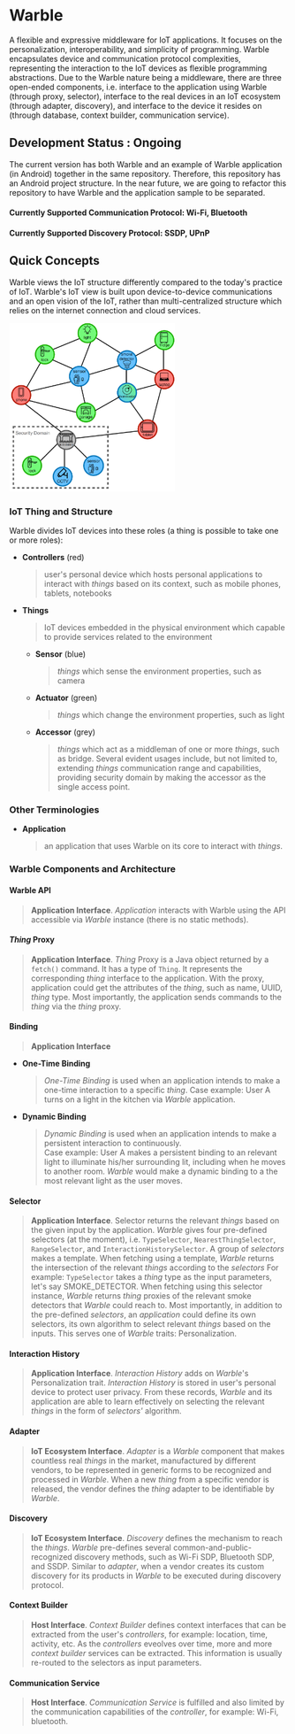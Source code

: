 # Warble
A flexible and expressive middleware for IoT applications. It focuses on the personalization, interoperability, and simplicity of programming. Warble encapsulates device and communication protocol complexities, representing the interaction to the IoT devices as flexible programming abstractions. Due to the Warble nature being a middleware, there are three open-ended components, i.e. interface to the application using Warble (through proxy, selector), interface to the real devices in an IoT ecosystem (through adapter, discovery), and interface to the device it resides on (through database, context builder, communication service).

## Development Status : Ongoing
The current version has both Warble and an example of Warble application (in Android) together in the same repository. Therefore, this repository has an Android project structure. In the near future, we are going to refactor this repository to have Warble and the application sample to be separated.
#### Currently Supported Communication Protocol: Wi-Fi, Bluetooth
#### Currently Supported Discovery Protocol: SSDP, UPnP

## Quick Concepts
Warble views the IoT structure differently compared to the today's practice of IoT. Warble's IoT view is built upon device-to-device communications and an open vision of the IoT, rather than multi-centralized structure which relies on the internet connection and cloud services.

<img src="doc/media/WarbleIoTStructure.png" width="300px"/>

### IoT Thing and Structure
Warble divides IoT devices into these roles (a thing is possible to take one or more roles):
- **Controllers** (red)
  > user's personal device which hosts personal applications to interact with *things* based on its context, such as mobile phones, tablets, notebooks
- **Things**
  > IoT devices embedded in the physical environment which capable to provide services related to the environment
  - **Sensor** (blue)
    > *things* which sense the environment properties, such as camera
  - **Actuator** (green)
    > *things* which change the environment properties, such as light
  - **Accessor** (grey)
    > *things* which act as a middleman of one or more *things*, such as bridge.
    > Several evident usages include, but not limited to, extending *things* communication range and capabilities, providing security domain by making the accessor as the single access point.

### Other Terminologies
- **Application**
  > an application that uses Warble on its core to interact with *things*.

### Warble Components and Architecture
#### Warble API
> **Application Interface**. *Application* interacts with Warble using the API accessible via *Warble* instance (there is no static methods).

#### *Thing* Proxy
> **Application Interface**. *Thing* Proxy is a Java object returned by a `fetch()` command. It has a type of `Thing`. It represents the corresponding *thing* interface to the application. With the proxy, application could get the attributes of the *thing*, such as name, UUID, *thing* type. Most importantly, the application sends commands to the *thing* via the *thing* proxy.

#### Binding
> **Application Interface**
- **One-Time Binding**
  > *One-Time Binding* is used when an application intends to make a one-time interaction to a specific *thing*.
  > Case example: User A turns on a light in the kitchen via *Warble* application.
- **Dynamic Binding**
  > *Dynamic Binding* is used when an application intends to make a persistent interaction to continuously.  
  > Case example: User A makes a persistent binding to an relevant light to illuminate his/her surrounding lit, including when he moves to another room. *Warble* would make a dynamic binding to a the most relevant light as the user moves.

#### Selector
> **Application Interface**. Selector returns the relevant *things* based on the given input by the application. *Warble* gives four pre-defined selectors (at the moment), i.e. `TypeSelector`, `NearestThingSelector`, `RangeSelector`, and `InteractionHistorySelector`. A group of *selectors* makes a template. When fetching using a template, *Warble* returns the intersection of the relevant *things* according to the *selectors*
For example: `TypeSelector` takes a *thing* type as the input parameters, let's say SMOKE_DETECTOR. When fetching using this selector instance, *Warble* returns *thing* proxies of the relevant smoke detectors that *Warble* could reach to.
> Most importantly, in addition to the pre-defined *selectors*, an *application* could define its own selectors, its own algorithm to select relevant *things* based on the inputs. This serves one of *Warble* traits: Personalization.

#### Interaction History
> **Application Interface**. *Interaction History* adds on *Warble*'s Personalization trait. *Interaction History* is stored in user's personal device to protect user privacy. From these records, *Warble* and its application are able to learn effectively on selecting the relevant *things* in the form of *selectors'* algorithm.

#### Adapter
> **IoT Ecosystem Interface**. *Adapter* is a *Warble* component that makes countless real *things* in the market, manufactured by different vendors, to be represented in generic forms to be recognized and processed in *Warble*. When a new *thing* from a specific vendor is released, the vendor defines the *thing* adapter to be identifiable by *Warble*.

#### Discovery
> **IoT Ecosystem Interface**. *Discovery* defines the mechanism to reach the *things*. *Warble* pre-defines several common-and-public-recognized discovery methods, such as Wi-Fi SDP, Bluetooth SDP, and SSDP. Similar to *adapter*, when a vendor creates its custom discovery for its products in *Warble* to be executed during discovery protocol.

#### Context Builder
> **Host Interface**. *Context Builder* defines context interfaces that can be extracted from the user's *controllers*, for example: location, time, activity, etc. As the *controllers* eveolves over time, more and more *context builder* services can be extracted. This information is usually re-routed to the selectors as input parameters.

#### Communication Service
> **Host Interface**. *Communication Service* is fulfilled and also limited by the communication capabilities of the *controller*, for example: Wi-Fi, bluetooth.
